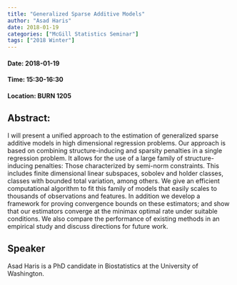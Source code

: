 ```yaml
---
title: "Generalized Sparse Additive Models"
author: "Asad Haris"
date: 2018-01-19
categories: ["McGill Statistics Seminar"]
tags: ["2018 Winter"]
---
```


#### Date: 2018-01-19
#### Time: 15:30-16:30
#### Location: BURN 1205

## Abstract:

	
I will present a unified approach to the estimation of generalized sparse additive models in high dimensional regression problems. Our approach is based on combining structure-inducing and sparsity penalties in a single regression problem. It allows for the use of a large family of structure-inducing penalties: Those characterized by semi-norm constraints. This includes finite dimensional linear subspaces, sobolev and holder classes, classes with bounded total variation, among others. We give an efficient computational algorithm to fit this family of models that easily scales to thousands of observations and features. In addition we develop a framework for proving convergence bounds on these estimators; and show that our estimators converge at the minimax optimal rate under suitable conditions. We also compare the performance of existing methods in an empirical study and discuss directions for future work.









## Speaker

Asad Haris is a PhD candidate in Biostatistics at the University of Washington.


